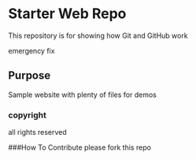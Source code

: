 # Starter Web Repo

This repository is for showing how Git and GitHub work

emergency fix  
## Purpose

Sample website with plenty of files for demos
### copyright
all rights reserved
 

###How To Contribute
please fork this repo
